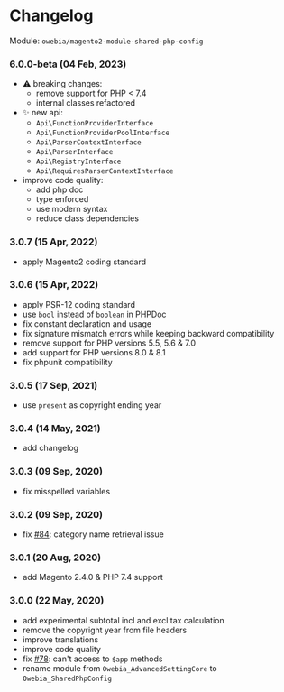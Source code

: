 
# Changelog

Module: `owebia/magento2-module-shared-php-config`

### 6.0.0-beta (04 Feb, 2023)
- ⚠️ breaking changes:
  - remove support for PHP < 7.4
  - internal classes refactored
- ✨ new api:
  - `Api\FunctionProviderInterface`
  - `Api\FunctionProviderPoolInterface`
  - `Api\ParserContextInterface`
  - `Api\ParserInterface`
  - `Api\RegistryInterface`
  - `Api\RequiresParserContextInterface`
- improve code quality:
  - add php doc
  - type enforced
  - use modern syntax
  - reduce class dependencies

### 3.0.7 (15 Apr, 2022)
- apply Magento2 coding standard

### 3.0.6 (15 Apr, 2022)
- apply PSR-12 coding standard
- use `bool` instead of `boolean` in PHPDoc
- fix constant declaration and usage
- fix signature mismatch errors while keeping backward compatibility
- remove support for PHP versions 5.5, 5.6 & 7.0
- add support for PHP versions 8.0 & 8.1
- fix phpunit compatibility

### 3.0.5 (17 Sep, 2021)
- use `present` as copyright ending year

### 3.0.4 (14 May, 2021)
- add changelog

### 3.0.3 (09 Sep, 2020)
- fix misspelled variables

### 3.0.2 (09 Sep, 2020)
- fix [#84](https://github.com/owebia/magento2-module-advanced-shipping/issues/84): category name retrieval issue

### 3.0.1 (20 Aug, 2020)
- add Magento 2.4.0 & PHP 7.4 support

### 3.0.0 (22 May, 2020)
- add experimental subtotal incl and excl tax calculation
- remove the copyright year from file headers
- improve translations
- improve code quality
- fix [#78](https://github.com/owebia/magento2-module-advanced-shipping/issues/78): can't access to `$app` methods
- rename module from `Owebia_AdvancedSettingCore` to `Owebia_SharedPhpConfig`

